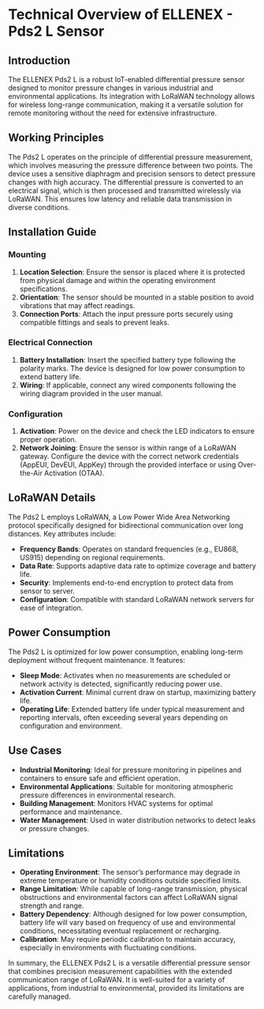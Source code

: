 # Technical Overview of ELLENEX - Pds2 L Sensor

## Introduction
The ELLENEX Pds2 L is a robust IoT-enabled differential pressure sensor designed to monitor pressure changes in various industrial and environmental applications. Its integration with LoRaWAN technology allows for wireless long-range communication, making it a versatile solution for remote monitoring without the need for extensive infrastructure.

## Working Principles
The Pds2 L operates on the principle of differential pressure measurement, which involves measuring the pressure difference between two points. The device uses a sensitive diaphragm and precision sensors to detect pressure changes with high accuracy. The differential pressure is converted to an electrical signal, which is then processed and transmitted wirelessly via LoRaWAN. This ensures low latency and reliable data transmission in diverse conditions.

## Installation Guide

### Mounting
1. **Location Selection**: Ensure the sensor is placed where it is protected from physical damage and within the operating environment specifications.
2. **Orientation**: The sensor should be mounted in a stable position to avoid vibrations that may affect readings.
3. **Connection Ports**: Attach the input pressure ports securely using compatible fittings and seals to prevent leaks.

### Electrical Connection
1. **Battery Installation**: Insert the specified battery type following the polarity marks. The device is designed for low power consumption to extend battery life.
2. **Wiring**: If applicable, connect any wired components following the wiring diagram provided in the user manual.

### Configuration
1. **Activation**: Power on the device and check the LED indicators to ensure proper operation.
2. **Network Joining**: Ensure the sensor is within range of a LoRaWAN gateway. Configure the device with the correct network credentials (AppEUI, DevEUI, AppKey) through the provided interface or using Over-the-Air Activation (OTAA).

## LoRaWAN Details
The Pds2 L employs LoRaWAN, a Low Power Wide Area Networking protocol specifically designed for bidirectional communication over long distances. Key attributes include:
- **Frequency Bands**: Operates on standard frequencies (e.g., EU868, US915) depending on regional requirements.
- **Data Rate**: Supports adaptive data rate to optimize coverage and battery life.
- **Security**: Implements end-to-end encryption to protect data from sensor to server.
- **Configuration**: Compatible with standard LoRaWAN network servers for ease of integration.

## Power Consumption
The Pds2 L is optimized for low power consumption, enabling long-term deployment without frequent maintenance. It features:
- **Sleep Mode**: Activates when no measurements are scheduled or network activity is detected, significantly reducing power use.
- **Activation Current**: Minimal current draw on startup, maximizing battery life.
- **Operating Life**: Extended battery life under typical measurement and reporting intervals, often exceeding several years depending on configuration and environment.

## Use Cases
- **Industrial Monitoring**: Ideal for pressure monitoring in pipelines and containers to ensure safe and efficient operation.
- **Environmental Applications**: Suitable for monitoring atmospheric pressure differences in environmental research.
- **Building Management**: Monitors HVAC systems for optimal performance and maintenance.
- **Water Management**: Used in water distribution networks to detect leaks or pressure changes.

## Limitations
- **Operating Environment**: The sensor’s performance may degrade in extreme temperature or humidity conditions outside specified limits.
- **Range Limitation**: While capable of long-range transmission, physical obstructions and environmental factors can affect LoRaWAN signal strength and range.
- **Battery Dependency**: Although designed for low power consumption, battery life will vary based on frequency of use and environmental conditions, necessitating eventual replacement or recharging.
- **Calibration**: May require periodic calibration to maintain accuracy, especially in environments with fluctuating conditions.

In summary, the ELLENEX Pds2 L is a versatile differential pressure sensor that combines precision measurement capabilities with the extended communication range of LoRaWAN. It is well-suited for a variety of applications, from industrial to environmental, provided its limitations are carefully managed.
